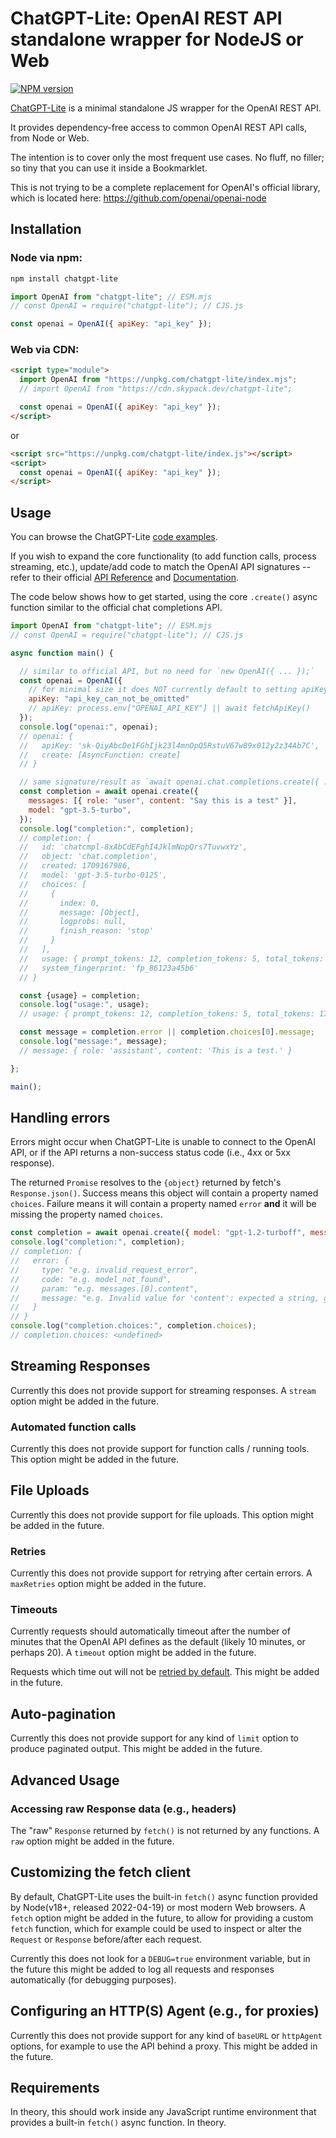 # ChatGPT-Lite: OpenAI REST API standalone wrapper for NodeJS or Web

[![NPM version](https://img.shields.io/npm/v/chatgpt-lite.svg)](https://npmjs.org/package/chatgpt-lite)

[ChatGPT-Lite](https://github.com/DarrenSem/chatgpt-lite) is a minimal standalone JS wrapper for the OpenAI REST API.

It provides dependency-free access to common OpenAI REST API calls, from Node or Web.

The intention is to cover only the most frequent use cases. No fluff, no filler; so tiny that you can use it inside a Bookmarklet.

This is not trying to be a complete replacement for OpenAI's official library, which is located here: https://github.com/openai/openai-node

## Installation

### Node via npm:
```sh
npm install chatgpt-lite
```
```javascript
import OpenAI from "chatgpt-lite"; // ESM.mjs
// const OpenAI = require("chatgpt-lite"); // CJS.js

const openai = OpenAI({ apiKey: "api_key" });
```

### Web via CDN:
```html
<script type="module">
  import OpenAI from "https://unpkg.com/chatgpt-lite/index.mjs";
  // import OpenAI from "https://cdn.skypack.dev/chatgpt-lite";

  const openai = OpenAI({ apiKey: "api_key" });
</script>
```
or
```html
<script src="https://unpkg.com/chatgpt-lite/index.js"></script>
<script>
  const openai = OpenAI({ apiKey: "api_key" });
</script>
```

## Usage

You can browse the ChatGPT-Lite [code examples](https://github.com/DarrenSem/chatgpt-lite/tree/master/examples).

If you wish to expand the core functionality (to add function calls, process streaming, etc.), update/add code to match the OpenAI API signatures -- refer to their official [API Reference](https://platform.openai.com/docs/api-reference) and [Documentation](https://platform.openai.com/docs).

The code below shows how to get started, using the core `.create()` async function similar to the official chat completions API.

```js
import OpenAI from "chatgpt-lite"; // ESM.mjs
// const OpenAI = require("chatgpt-lite"); // CJS.js

async function main() {

  // similar to official API, but no need for `new OpenAI({ ... });`
  const openai = OpenAI({
    // for minimal size it does NOT currently default to setting apiKey = process.env["OPENAI_API_KEY"]
    apiKey: "api_key_can_not_be_omitted"
    // apiKey: process.env["OPENAI_API_KEY"] || await fetchApiKey()
  });
  console.log("openai:", openai);
  // openai: {
  //   apiKey: 'sk-QiyAbcDe1FGhIjk23l4mnOpQ5RstuV67w89x012y2z34Ab7C',
  //   create: [AsyncFunction: create]
  // }

  // same signature/result as `await openai.chat.completions.create({ ... });`
  const completion = await openai.create({
    messages: [{ role: "user", content: "Say this is a test" }],
    model: "gpt-3.5-turbo",
  });
  console.log("completion:", completion);
  // completion: {
  //   id: 'chatcmpl-8xAbCdEFghI4JklmNopQrs7TuvwxYz',
  //   object: 'chat.completion',
  //   created: 1709167986,
  //   model: 'gpt-3.5-turbo-0125',
  //   choices: [
  //     {
  //       index: 0,
  //       message: [Object],
  //       logprobs: null,
  //       finish_reason: 'stop'
  //     }
  //   ],
  //   usage: { prompt_tokens: 12, completion_tokens: 5, total_tokens: 17 },
  //   system_fingerprint: 'fp_86123a45b6'
  // }

  const {usage} = completion;
  console.log("usage:", usage);
  // usage: { prompt_tokens: 12, completion_tokens: 5, total_tokens: 17 }

  const message = completion.error || completion.choices[0].message;
  console.log("message:", message);
  // message: { role: 'assistant', content: 'This is a test.' }

};

main();
```

## Handling errors

Errors might occur when ChatGPT-Lite is unable to connect to the OpenAI API, or if the API returns a non-success status code (i.e., 4xx or 5xx response).

The returned `Promise` resolves to the `{object}` returned by fetch's `Response.json()`.
Success means this object will contain a property named `choices`.
Failure means it will contain a property named `error` **and** it will be missing the property named `choices`.

```js
const completion = await openai.create({ model: "gpt-1.2-turboff", messages: [ { role: "user" } ] });
console.log("completion:", completion);
// completion: {
//   error: {
//     type: "e.g. invalid_request_error",
//     code: "e.g. model_not_found",
//     param: "e.g. messages.[0].content",
//     message: "e.g. Invalid value for 'content': expected a string, got null."
//   }
// }
console.log("completion.choices:", completion.choices);
// completion.choices: <undefined>
```

## Streaming Responses

Currently this does not provide support for streaming responses. A `stream` option might be added in the future.

### Automated function calls

Currently this does not provide support for function calls / running tools. This option might be added in the future.

## File Uploads

Currently this does not provide support for file uploads. This option might be added in the future.

### Retries

Currently this does not provide support for retrying after certain errors. A `maxRetries` option might be added in the future.

### Timeouts

Currently requests should automatically timeout after the number of minutes that the OpenAI API defines as the default (likely 10 minutes, or perhaps 20). A `timeout` option might be added in the future.

Requests which time out will not be [retried by default](#retries). This might be added in the future.

## Auto-pagination

Currently this does not provide support for any kind of `limit` option to produce paginated output. This might be added in the future.

## Advanced Usage

### Accessing raw Response data (e.g., headers)

The "raw" `Response` returned by `fetch()` is not returned by any functions. A `raw` option might be added in the future.

## Customizing the fetch client

By default, ChatGPT-Lite uses the built-in `fetch()` async function provided by Node(v18+, released 2022-04-19) or most modern Web browsers. A `fetch` option might be added in the future, to allow for providing a custom `fetch` function, which for example could be used to inspect or alter the `Request` or `Response` before/after each request.

Currently this does not look for a `DEBUG=true` environment variable, but in the future this might be added to log all requests and responses automatically (for debugging purposes).

## Configuring an HTTP(S) Agent (e.g., for proxies)

Currently this does not provide support for any kind of `baseURL` or `httpAgent` options, for example to use the API behind a proxy. This might be added in the future.

## Requirements

In theory, this should work inside any JavaScript runtime environment that provides a built-in `fetch()` async function. In theory.
